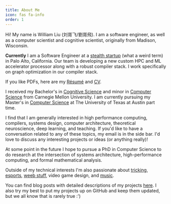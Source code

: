 ```yaml
---
title: About Me
icon: fas fa-info
order: 1
---
```


Hi! My name is William Liu (刘胥飞/劉胥飛). I am a software engineer, as well as a computer scientist and cognitive scientist, originally from Madison, Wisconsin.

**Currently** I am a Software Engineer at a [stealth startup](https://en.wikipedia.org/wiki/Stealth_startup) (what a weird term) in Palo Alto, California. Our team is developing a new custom HPC and ML accelerator processor along with a robust compiler stack. I work specifically on graph optimization in our compiler stack.

If you like PDFs, here are my [Résumé](../Rez_U_May.pdf) and [CV](../CV.pdf).

I received my Bachelor's in [Cognitive Science](https://www.cmu.edu/dietrich/psychology/undergraduate/prospective-students/academics/cognitive-science/index.html) and minor in [Computer Science](https://www.cs.cmu.edu/) from Carnegie Mellon University. I am currently pursuing my Master's in [Computer Science](https://www.cs.utexas.edu/graduate-program/masters-program) at The University of Texas at Austin part time.

I find that I am generally interested in high performance computing, compilers, systems design, computer architecture, theoretical neuroscience, deep learning, and teaching. If you'd like to have a conversation related to any of these topics, my email is in the side bar. I'd love to discuss any interesting projects or ideas (or anything really)!

At some point in the future I hope to pursue a PhD in Computer Science to do research at the intersection of systems architecture, high-performance computing, and formal mathematical analysis.

Outside of my technical interests I'm also passionate about [tricking](https://www.instagram.com/p/BuBzUssFYV3/?utm_source=ig_web_copy_link), [esports](https://www.youtube.com/watch?v=mFIJFlpMRm4), [weeb stuff](https://myanimelist.net/profile/WilliXL), video game design, and [music](https://www.youtube.com/watch?v=4aWsDC5iHxU).

You can find blog posts with detailed descriptions of my projects [here](/categories/project/). I also try my best to put my projects up on GitHub and keep them updated, but we all know that is rarely true :')
